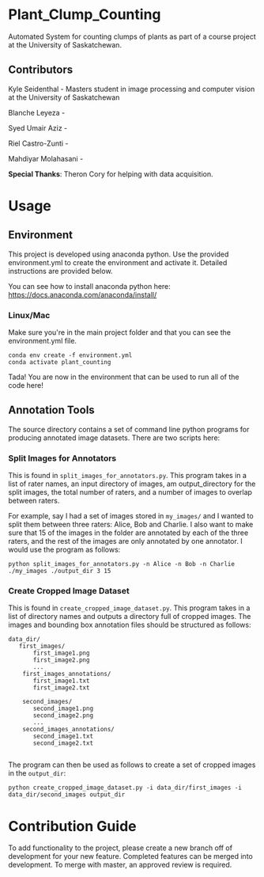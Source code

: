 # Plant_Clump_Counting
Automated System for counting clumps of plants as part of a course project at the University of Saskatchewan.

## Contributors

Kyle Seidenthal - Masters student in image processing and computer vision at the University of Saskatchewan

Blanche Leyeza - 

Syed Umair Aziz - 

Riel Castro-Zunti - 

Mahdiyar Molahasani -




**Special Thanks**: Theron Cory for helping with data acquisition.

# Usage

## Environment
This project is developed using anaconda python.  Use the provided environment.yml to create the environment and activate it.  Detailed instructions are provided below.

You can see how to install anaconda python here: https://docs.anaconda.com/anaconda/install/

### Linux/Mac 
Make sure you're  in the main project folder and that you can see the environment.yml file.

```
conda env create -f environment.yml
conda activate plant_counting
```

Tada!  You are now in the environment that can be used to run all of the code here!

## Annotation Tools
The source directory contains a set of command line python programs for producing annotated image datasets.  There are two scripts here:

### Split Images for Annotators
 This is found in `split_images_for_annotators.py`.  This program takes in a list of rater names, an input directory of images, am output_directory for the split images, the total number of raters, and a number of images to overlap between raters.
 
 For example, say I had a set of images stored in `my_images/` and I wanted to split them between three raters: Alice, Bob and Charlie.  I also want to make sure that 15 of the images in the folder are annotated by each of the three raters, and the rest of the images are only annotated by one annotator.  I would use the program as follows:
 
 ```
 python split_images_for_annotators.py -n Alice -n Bob -n Charlie ./my_images ./output_dir 3 15
 ```

### Create Cropped Image Dataset
 This is found in `create_cropped_image_dataset.py`.  This program takes in a list of directory names and outputs a directory full of cropped images.  The images and bounding box annotation files should be structured as follows:
 
 ```
 data_dir/
    first_images/
        first_image1.png
        first_image2.png
        ...
     first_images_annotations/
        first_image1.txt
        first_image2.txt
     
     second_images/
        second_image1.png
        second_image2.png
        ...
     second_images_annotations/
        second_image1.txt
        second_image2.txt
      
 ```

The program can then be used as follows to create a set of cropped images in the `output_dir`:
```
python create_cropped_image_dataset.py -i data_dir/first_images -i data_dir/second_images output_dir
```




# Contribution Guide

To add functionality to the project, please create a new branch off of development for your new feature.  Completed features can be merged into development.  To merge with master, an approved review is required.



